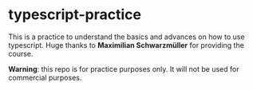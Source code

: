# typescript-practice

This is a practice to understand the basics and advances on how to use typescript. Huge thanks to **Maximilian Schwarzmüller** for providing the course.

**Warning**: this repo is for practice purposes only. It will not be used for commercial purposes.
